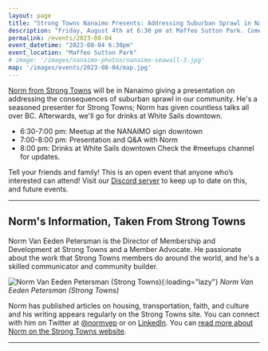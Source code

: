 ```yaml
---
layout: page
title: "Strong Towns Nanaimo Presents: Addressing Suburban Sprawl in Nanaimo with Norm"
description: "Friday, August 4th at 6:30 pm at Maffeo Sutton Park. Come learn about the consequences of suburban sprawl in our community."
permalink: /events/2023-08-04
event_datetime: "2023-08-04 6:30pm"
event_location: "Maffeo Sutton Park"
# image: '/images/nanaimo-photos/nanaimo-seawall-3.jpg'
map: '/images/events/2023-08-04/map.jpg'
---
```


[Norm from Strong Towns](https://www.strongtowns.org/contributors-journal/2022/7/26/norm-van-eeden-petersman) will be in Nanaimo giving a presentation on addressing the consequences of suburban sprawl in our community. He's a seasoned presenter for Strong Towns; Norm has given countless talks all over BC. Afterwards, we'll go for drinks at White Sails downtown.


- 6:30-7:00 pm: Meetup at the NANAIMO sign downtown
- 7:00-8:00 pm: Presentation and Q&A with Norm
- 8:00 pm: Drinks at White Sails downtown
Check the #meetups channel for updates.

Tell your friends and family! This is an open event that anyone who’s interested can attend!
Visit our [Discord server](https://discord.gg/55gzSQPBmk?event=1126307299913367592) to keep up to date on this, and future events.

***

## Norm's Information, Taken From Strong Towns

Norm Van Eeden Petersman is the Director of Membership and Development at Strong Towns and a Member Advocate. He passionate about the work that Strong Towns members do around the world, and he's a skilled communicator and community builder.

![Norm Van Eeden Petersman (Strong Towns)]({{site.baseurl}}/images/events/2023-08-04/norm.jpg){:loading="lazy"}
*Norm Van Eeden Petersman (Strong Towns)*

Norm has published articles on housing, transportation, faith, and culture and his writing appears regularly on the Strong Towns site. You can connect with him on Twitter at [@normvep](https://twitter.com/normvep) or on [LinkedIn](https://www.linkedin.com/in/normvep/). You can [read more about Norm on the Strong Towns website](https://www.strongtowns.org/contributors-journal/2022/7/26/norm-van-eeden-petersman).

***